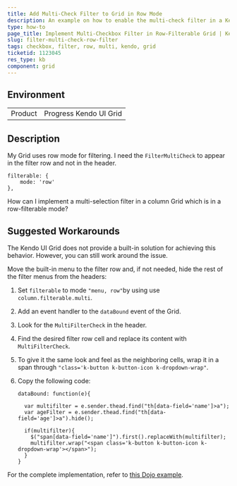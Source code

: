 ```yaml
---
title: Add Multi-Check Filter to Grid in Row Mode
description: An example on how to enable the multi-check filter in a Kendo UI Grid
type: how-to
page_title: Implement Multi-Checkbox Filter in Row-Filterable Grid | Kendo UI Grid
slug: filter-multi-check-row-filter
tags: checkbox, filter, row, multi, kendo, grid
ticketid: 1123045
res_type: kb
component: grid
---
```


## Environment

<table>
 <tr>
  <td>Product</td>
  <td>Progress Kendo UI Grid</td>
 </tr>
</table>


## Description

My Grid uses row mode for filtering. I need the `FilterMultiCheck` to appear in the filter row and not in the header.

    filterable: {  
        mode: 'row'  
    },

How can I implement a multi-selection filter in a column Grid which is in a row-filterable mode?

## Suggested Workarounds

The Kendo UI Grid does not provide a built-in solution for achieving this behavior. However, you can still work around the issue.

Move the built-in menu to the filter row and, if not needed, hide the rest of the filter menus from the headers:

1. Set `filterable` to mode `"menu, row"`by using use `column.filterable.multi`.
1. Add an event handler to the `dataBound` event of the Grid.  
1. Look for the `MultiFilterCheck` in the header.
1. Find the desired filter row cell and replace its content with `MultiFilterCheck`.
1. To give it the same look and feel as the neighboring cells, wrap it in a span through `"class='k-button k-button-icon k-dropdown-wrap"`.   
1. Copy the following code:

    ```
    dataBound: function(e){

      var multifilter = e.sender.thead.find("th[data-field='name']>a");
      var ageFilter = e.sender.thead.find("th[data-field='age']>a").hide();

      if(multifilter){
        $("span[data-field='name']").first().replaceWith(multifilter);
        multifilter.wrap("<span class='k-button k-button-icon k-dropdown-wrap'></span>");
      }
    }
    ```

For the complete implementation, refer to [this Dojo example](http://dojo.telerik.com/eVOjE).  
